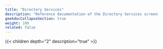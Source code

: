 ```yaml
---
title: "Directory Services"
description: "Reference documentation of the Directory Services screens."
geekdocCollapseSection: true
weight: 100
related: false
---
```


{{< children depth="2" description="true" >}}
